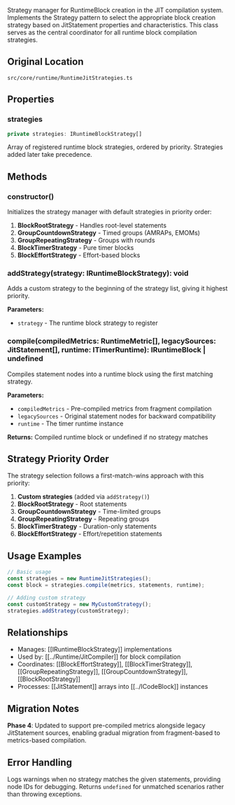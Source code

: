 Strategy manager for RuntimeBlock creation in the JIT compilation system. Implements the Strategy pattern to select the appropriate block creation strategy based on JitStatement properties and characteristics. This class serves as the central coordinator for all runtime block compilation strategies.

## Original Location
`src/core/runtime/RuntimeJitStrategies.ts`

## Properties

### strategies
```typescript
private strategies: IRuntimeBlockStrategy[]
```
Array of registered runtime block strategies, ordered by priority. Strategies added later take precedence.

## Methods

### constructor()
Initializes the strategy manager with default strategies in priority order:

1. **BlockRootStrategy** - Handles root-level statements
2. **GroupCountdownStrategy** - Timed groups (AMRAPs, EMOMs) 
3. **GroupRepeatingStrategy** - Groups with rounds
4. **BlockTimerStrategy** - Pure timer blocks
5. **BlockEffortStrategy** - Effort-based blocks

### addStrategy(strategy: IRuntimeBlockStrategy): void
Adds a custom strategy to the beginning of the strategy list, giving it highest priority.

**Parameters:**
- `strategy` - The runtime block strategy to register

### compile(compiledMetrics: RuntimeMetric[], legacySources: JitStatement[], runtime: ITimerRuntime): IRuntimeBlock | undefined
Compiles statement nodes into a runtime block using the first matching strategy.

**Parameters:**
- `compiledMetrics` - Pre-compiled metrics from fragment compilation
- `legacySources` - Original statement nodes for backward compatibility
- `runtime` - The timer runtime instance

**Returns:** Compiled runtime block or undefined if no strategy matches

## Strategy Priority Order

The strategy selection follows a first-match-wins approach with this priority:

1. **Custom strategies** (added via `addStrategy()`)
2. **BlockRootStrategy** - Root statements
3. **GroupCountdownStrategy** - Time-limited groups
4. **GroupRepeatingStrategy** - Repeating groups  
5. **BlockTimerStrategy** - Duration-only statements
6. **BlockEffortStrategy** - Effort/repetition statements

## Usage Examples

```typescript
// Basic usage
const strategies = new RuntimeJitStrategies();
const block = strategies.compile(metrics, statements, runtime);

// Adding custom strategy
const customStrategy = new MyCustomStrategy();
strategies.addStrategy(customStrategy);
```

## Relationships

- Manages: [[IRuntimeBlockStrategy]] implementations
- Used by: [[../Runtime/JitCompiler]] for block compilation
- Coordinates: [[BlockEffortStrategy]], [[BlockTimerStrategy]], [[GroupRepeatingStrategy]], [[GroupCountdownStrategy]], [[BlockRootStrategy]]
- Processes: [[JitStatement]] arrays into [[../ICodeBlock]] instances

## Migration Notes

**Phase 4**: Updated to support pre-compiled metrics alongside legacy JitStatement sources, enabling gradual migration from fragment-based to metrics-based compilation.

## Error Handling

Logs warnings when no strategy matches the given statements, providing node IDs for debugging. Returns `undefined` for unmatched scenarios rather than throwing exceptions.
